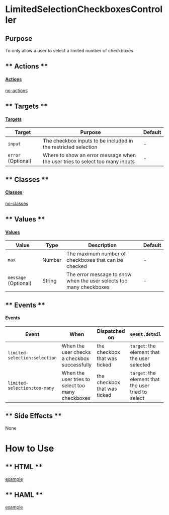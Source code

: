 # LimitedSelectionCheckboxesController

## Purpose

To only allow a user to select a limited number of checkboxes

<!-- tabs:start -->

## ** Actions **

#### [Actions](https://stimulus.hotwire.dev/reference/actions)

[no-actions](../_partials/no-actions.md ':include')

## ** Targets **

#### [Targets](https://stimulus.hotwire.dev/reference/targets)

| Target | Purpose | Default |
| --- | --- | --- |
| `input` | The checkbox inputs to be included in the restricted selection | - |
| `error` (Optional) | Where to show an error message when the user tries to select too many inputs | - |

## ** Classes **

#### [Classes](https://stimulus.hotwire.dev/reference/classes)

[no-classes](../_partials/no-classes.md ':include')

## ** Values **

#### [Values](https://stimulus.hotwire.dev/reference/values)

| Value | Type | Description | Default |
| --- | --- | --- | --- |
| `max` | Number | The maximum number of checkboxes that can be checked | - |
| `message` (Optional) | String | The error message to show when the user selects too many checkboxes | - |

## ** Events **

#### Events

| Event | When | Dispatched on | `event.detail` |
| --- | --- | --- | --- |
| `limited-selection:selection` | When the user checks a checkbox successfully | the checkbox that was ticked | `target`: the element that the user selected |
| `limited-selection:too-many` | When the user tries to select too many checkboxes | the checkbox that was ticked | `target`: the element that the user tried to select |

## ** Side Effects **

None

<!-- tabs:end -->

# How to Use

<!-- tabs:start -->
## ** HTML **
[example](../examples/limited_selection_checkboxes_controller.html ':include :type=code')
## ** HAML **
[example](../examples/limited_selection_checkboxes_controller.haml ':include :type=code')
<!-- tabs:end -->
